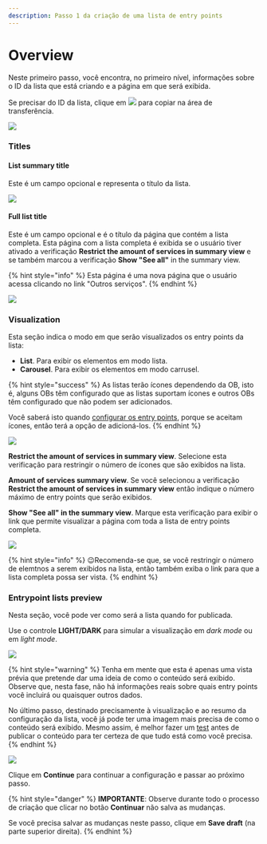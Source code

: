 ```yaml
---
description: Passo 1 da criação de uma lista de entry points
---
```


# Overview

Neste primeiro passo, você encontra, no primeiro nível, informações sobre o ID da lista que está criando e a página em que será exibida.

Se precisar do ID da lista, clique em ![](../.gitbook/assets/icono\_copypaste.png) para copiar na área de transferência.

![](../.gitbook/assets/Name\&Location.png)

### Titles

#### List summary title

Este é um campo opcional e representa o título da lista.

![](../.gitbook/assets/List\_summary\_title.gif)

#### Full list title

Este é um campo opcional e é o título da página que contém a lista completa. Esta página com a lista completa é exibida se o usuário tiver ativado a verificação **Restrict the amount of services in summary view** e se também marcou a verificação **Show "See all"** in the summary view.

{% hint style="info" %}
Esta página é uma nova página que o usuário acessa clicando no link "Outros serviços".
{% endhint %}

![](../.gitbook/assets/full\_list\_title.gif)

### Visualization

Esta seção indica o modo em que serão visualizados os entry points da lista:

* **List**. Para exibir os elementos em modo lista.
* **Carousel**. Para exibir os elementos em modo carrusel.

{% hint style="success" %}
As listas terão ícones dependendo da OB, isto é, alguns OBs têm configurado que as listas suportam ícones e outros OBs têm configurado que não podem ser adicionados.

Você saberá isto quando [configurar os entry points](../como-crear-editar-un-entrypoint.md#crear-un-entrypoint), porque se aceitam ícones, então terá a opção de adicioná-los.
{% endhint %}

![](../.gitbook/assets/Visualization\_section.png)

**Restrict the amount of services in summary view**. Selecione esta verificação para restringir o número de ícones que são exibidos na lista.

**Amount of services summary view**. Se você selecionou a verificação **Restrict the amount of services in summary view** então indique o número máximo de entry points que serão exibidos.

**Show "See all" in the summary view**. Marque esta verificação para exibir o link que permite visualizar a página com toda a lista de entry points completa.

![](../.gitbook/assets/enlace\_OtrosServicios.png)

{% hint style="info" %}
:wink:Recomenda-se que, se você restringir o número de elemtnos a serem exibidos na lista, então também exiba o link para que a lista completa possa ser vista.
{% endhint %}

### Entrypoint lists preview

Nesta seção, você pode ver como será a lista quando for publicada.

Use o controle **LIGHT/DARK** para simular a visualização em _dark mode_ ou em _light mode_.

![](../.gitbook/assets/light\_dark.png)

{% hint style="warning" %}
Tenha em mente que esta é apenas uma vista prévia que pretende dar uma ideia de como o conteúdo será exibido. Observe que, nesta fase, não há informações reais sobre quais entry points você incluirá ou quaisquer outros dados.

No último passo, destinado precisamente à visualização e ao resumo da configuração da lista, você já pode ter uma imagem mais precisa de como o conteúdo será exibido. Mesmo assim, é melhor fazer um [test](../como-hacer-un-test.md) antes de publicar o conteúdo para ter certeza de que tudo está como você precisa.
{% endhint %}

![](../.gitbook/assets/preview\_step2.gif)

Clique em **Continue** para continuar a configuração e passar ao próximo passo.

{% hint style="danger" %}
**IMPORTANTE**: Observe durante todo o processo de criação que clicar no botão **Continuar** não salva as mudanças.

Se você precisa salvar as mudanças neste passo, clique em **Save draft** (na parte superior direita).
{% endhint %}
